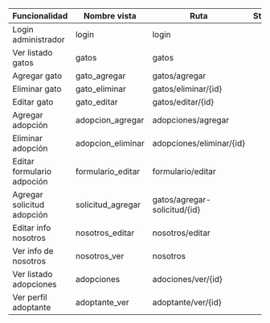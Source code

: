 | Funcionalidad              | Nombre vista      | Ruta                         | Status   |
|----------------------------|-------------------|------------------------------|----------|
| Login administrador        | login             | login                        |          |
| Ver listado gatos          | gatos             | gatos                        |          |
| Agregar gato               | gato_agregar      | gatos/agregar                |          |
| Eliminar gato              | gato_eliminar     | gatos/eliminar/{id}          |          |
| Editar gato                | gato_editar       | gatos/editar/{id}            |          |
| Agregar adopción           | adopcion_agregar  | adopciones/agregar           |          |
| Eliminar adopción          | adopcion_eliminar | adopciones/eliminar/{id}     |          |
| Editar formulario adpoción | formulario_editar | formulario/editar            |          |
| Agregar solicitud adopción | solicitud_agregar | gatos/agregar-solicitud/{id} |          |
| Editar info nosotros       | nosotros_editar   | nosotros/editar              |          |
| Ver info de nosotros       | nosotros_ver      | nosotros                     |          |
| Ver listado adopciones     | adopciones        | adociones/ver/{id}           |          |
| Ver perfil adoptante       | adoptante_ver     | adoptante/ver/{id}           |          |
